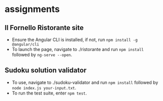 ﻿# assignments
## Il Fornello Ristorante site
- Ensure the Angular CLI is installed, if not, run `npm install -g @angular/cli`
- To launch the page, navigate to ./ristorante and run `npm install` followed by `ng-serve --open`.
## Sudoku solution validator
- To use, navigate to ./sudoku-validator and run `npm install` followed by `node index.js your-input.txt`.
- To run the test suite, enter `npm test`.
